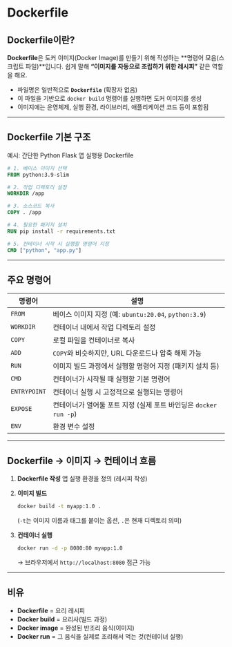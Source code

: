 # Dockerfile

## Dockerfile이란?

**Dockerfile**은 도커 이미지(Docker Image)를 만들기 위해 작성하는 \*\*명령어 모음(스크립트 파일)\*\*입니다.
쉽게 말해 **“이미지를 자동으로 조립하기 위한 레시피”** 같은 역할을 해요.

* 파일명은 일반적으로 **`Dockerfile`** (확장자 없음)
* 이 파일을 기반으로 `docker build` 명령어를 실행하면 도커 이미지를 생성
* 이미지에는 운영체제, 실행 환경, 라이브러리, 애플리케이션 코드 등이 포함됨

---

## Dockerfile 기본 구조

예시: 간단한 Python Flask 앱 실행용 Dockerfile

```dockerfile
# 1. 베이스 이미지 선택
FROM python:3.9-slim

# 2. 작업 디렉토리 설정
WORKDIR /app

# 3. 소스코드 복사
COPY . /app

# 4. 필요한 패키지 설치
RUN pip install -r requirements.txt

# 5. 컨테이너 시작 시 실행할 명령어 지정
CMD ["python", "app.py"]
```

---

## 주요 명령어

| 명령어          | 설명                                           |
| ------------ | -------------------------------------------- |
| `FROM`       | 베이스 이미지 지정 (예: `ubuntu:20.04`, `python:3.9`) |
| `WORKDIR`    | 컨테이너 내에서 작업 디렉토리 설정                          |
| `COPY`       | 로컬 파일을 컨테이너로 복사                              |
| `ADD`        | `COPY`와 비슷하지만, URL 다운로드나 압축 해제 가능            |
| `RUN`        | 이미지 빌드 과정에서 실행할 명령어 지정 (패키지 설치 등)            |
| `CMD`        | 컨테이너가 시작될 때 실행할 기본 명령어                       |
| `ENTRYPOINT` | 컨테이너 실행 시 고정적으로 실행되는 명령어                     |
| `EXPOSE`     | 컨테이너가 열어둘 포트 지정 (실제 포트 바인딩은 `docker run -p`) |
| `ENV`        | 환경 변수 설정                                     |

---

## Dockerfile → 이미지 → 컨테이너 흐름

1. **Dockerfile 작성**
   앱 실행 환경을 정의 (레시피 작성)
2. **이미지 빌드**

   ```bash
   docker build -t myapp:1.0 .
   ```

   (`-t`는 이미지 이름과 태그를 붙이는 옵션, `.`은 현재 디렉토리 의미)
3. **컨테이너 실행**

   ```bash
   docker run -d -p 8080:80 myapp:1.0
   ```

   → 브라우저에서 `http://localhost:8080` 접근 가능

---

## 비유

* **Dockerfile** = 요리 레시피
* **Docker build** = 요리사(빌드 과정)
* **Docker image** = 완성된 반조리 음식(이미지)
* **Docker run** = 그 음식을 실제로 조리해서 먹는 것(컨테이너 실행)
